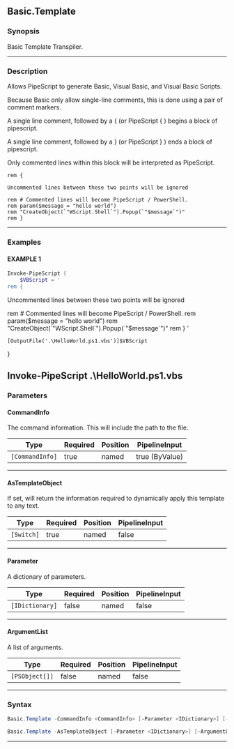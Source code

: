 Basic.Template
--------------
### Synopsis
Basic Template Transpiler.

---
### Description

Allows PipeScript to generate Basic, Visual Basic, and Visual Basic Scripts.

Because Basic only allow single-line comments, this is done using a pair of comment markers.

A single line comment, followed by a { (or PipeScript { ) begins a block of pipescript.

A single line comment, followed by a } (or PipeScript } ) ends a block of pipescript.

Only commented lines within this block will be interpreted as PipeScript.
        
```VBScript    
rem {

Uncommented lines between these two points will be ignored

rem # Commented lines will become PipeScript / PowerShell.
rem param($message = "hello world")
rem "CreateObject(`"WScript.Shell`").Popup(`"$message`")" 
rem }
```

---
### Examples
#### EXAMPLE 1
```PowerShell
Invoke-PipeScript {
    $VBScript = '    
rem {
```
Uncommented lines between these two points will be ignored

rem # Commented lines will become PipeScript / PowerShell.
rem param($message = "hello world")
rem "CreateObject(`"WScript.Shell`").Popup(`"$message`")" 
rem }
'

    [OutputFile('.\HelloWorld.ps1.vbs')]$VBScript
}

Invoke-PipeScript .\HelloWorld.ps1.vbs
---
### Parameters
#### **CommandInfo**

The command information.  This will include the path to the file.






|Type           |Required|Position|PipelineInput |
|---------------|--------|--------|--------------|
|`[CommandInfo]`|true    |named   |true (ByValue)|



---
#### **AsTemplateObject**

If set, will return the information required to dynamically apply this template to any text.






|Type      |Required|Position|PipelineInput|
|----------|--------|--------|-------------|
|`[Switch]`|true    |named   |false        |



---
#### **Parameter**

A dictionary of parameters.






|Type           |Required|Position|PipelineInput|
|---------------|--------|--------|-------------|
|`[IDictionary]`|false   |named   |false        |



---
#### **ArgumentList**

A list of arguments.






|Type          |Required|Position|PipelineInput|
|--------------|--------|--------|-------------|
|`[PSObject[]]`|false   |named   |false        |



---
### Syntax
```PowerShell
Basic.Template -CommandInfo <CommandInfo> [-Parameter <IDictionary>] [-ArgumentList <PSObject[]>] [<CommonParameters>]
```
```PowerShell
Basic.Template -AsTemplateObject [-Parameter <IDictionary>] [-ArgumentList <PSObject[]>] [<CommonParameters>]
```
---

